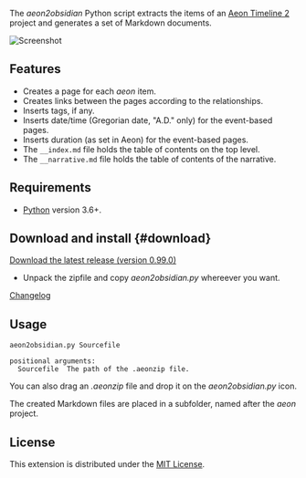 The *aeon2obsidian* Python script extracts the items of an [Aeon Timeline 2](https://timeline.app/) 
project and generates a set of Markdown documents.

![Screenshot](Screenshots/screen01.png)

## Features

- Creates a page for each *aeon* item. 
- Creates links between the pages according to the relationships. 
- Inserts tags, if any. 
- Inserts date/time (Gregorian date, "A.D." only) for the event-based pages. 
- Inserts duration (as set in Aeon) for the event-based pages. 
- The `__index.md` file holds the table of contents on the top level. 
- The `__narrative.md` file holds the table of contents of the narrative. 

## Requirements

- [Python](https://www.python.org/) version 3.6+.

## Download and install {#download}

[Download the latest release (version 0.99.0)](https://raw.githubusercontent.com/peter88213/aeon2obsidian/main/dist/aeon2obsidian_v0.99.0.zip)

- Unpack the zipfile and copy *aeon2obsidian.py* whereever you want.

[Changelog](changelog)

## Usage

```
aeon2obsidian.py Sourcefile

positional arguments:
  Sourcefile  The path of the .aeonzip file.

```

You can also drag an *.aeonzip* file and drop it on the *aeon2obsidian.py* icon. 

The created Markdown files are placed in a subfolder, named after the *aeon* project.

## License

This extension is distributed under the [MIT
License](http://www.opensource.org/licenses/mit-license.php).

